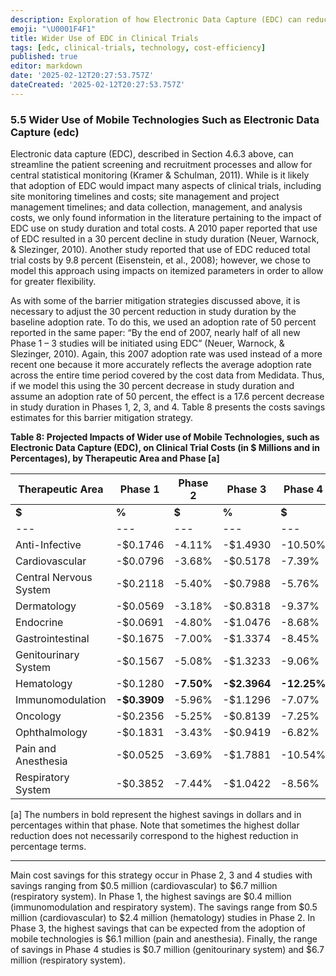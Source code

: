 ```yaml
---
description: Exploration of how Electronic Data Capture (EDC) can reduce clinical trial durations and costs
emoji: "\U0001F4F1"
title: Wider Use of EDC in Clinical Trials
tags: [edc, clinical-trials, technology, cost-efficiency]
published: true
editor: markdown
date: '2025-02-12T20:27:53.757Z'
dateCreated: '2025-02-12T20:27:53.757Z'
---
```

### 5.5 Wider Use of Mobile Technologies Such as Electronic Data Capture (edc)

Electronic data capture (EDC), described in Section 4.6.3 above, can streamline the patient screening and recruitment processes and allow for central statistical monitoring (Kramer & Schulman, 2011). While is it likely that adoption of EDC would impact many aspects of clinical trials, including site monitoring timelines and costs; site management and project management timelines; and data collection, management, and analysis costs, we only found information in the literature pertaining to the impact of EDC use on study duration and total costs. A 2010 paper reported that use of EDC resulted in a 30 percent decline in study duration (Neuer, Warnock, & Slezinger, 2010). Another study reported that use of EDC reduced total trial costs by 9.8 percent (Eisenstein, et al., 2008); however, we chose to model this approach using impacts on itemized parameters in order to allow for greater flexibility.

As with some of the barrier mitigation strategies discussed above, it is necessary to adjust the 30 percent reduction in study duration by the baseline adoption rate. To do this, we used an adoption rate of 50 percent reported in the same paper: “By the end of 2007, nearly half of all new Phase 1 – 3 studies will be initiated using EDC” (Neuer, Warnock, & Slezinger, 2010). Again, this 2007 adoption rate was used instead of a more recent one because it more accurately reflects the average adoption rate across the entire time period covered by the cost data from Medidata. Thus, if we model this using the 30 percent decrease in study duration and assume an adoption rate of 50 percent, the effect is a 17.6 percent decrease in study duration in Phases 1, 2, 3, and 4. Table 8 presents the costs savings estimates for this barrier mitigation strategy.

**Table 8: Projected Impacts of Wider use of Mobile Technologies, such as Electronic Data Capture (EDC), on Clinical Trial Costs (in $ Millions and in Percentages), by Therapeutic Area and Phase \[a\]**

| **Therapeutic Area** | **Phase 1** | **Phase 2** | **Phase 3** | **Phase 4** |
| --- | --- | --- | --- | --- |
| **$** | **%** | **$** | **%** | **$** | **%** | **$** | **%** |
| --- | --- | --- | --- | --- | --- | --- | --- |
| Anti-Infective | \-$0.1746 | \-4.11% | \-$1.4930 | \-10.50% | \-$1.9246 | \-8.44% | \-$0.7727 | \-7.03% |
| Cardiovascular | \-$0.0796 | \-3.68% | \-$0.5178 | \-7.39% | \-$1.5784 | \-6.26% | \-$3.6692 | **\-13.22%** |
| Central Nervous System | \-$0.2118 | \-5.40% | \-$0.7988 | \-5.76% | \-$1.0103 | \-5.25% | \-$1.4165 | \-10.03% |
| Dermatology | \-$0.0569 | \-3.18% | \-$0.8318 | \-9.37% | \-$0.9007 | \-7.86% | \-$2.5943 | \-10.28% |
| Endocrine | \-$0.0691 | \-4.80% | \-$1.0476 | \-8.68% | \-$1.4410 | \-8.50% | \-$2.8179 | \-10.56% |
| Gastrointestinal | \-$0.1675 | \-7.00% | \-$1.3374 | \-8.45% | \-$0.6319 | \-4.36% | \-$2.4446 | \-11.22% |
| Genitourinary System | \-$0.1567 | \-5.08% | \-$1.3233 | \-9.06% | \-$1.6031 | \-9.14% | \-$0.7321 | \-10.78% |
| Hematology | \-$0.1280 | **\-7.50%** | **\-$2.3964** | **\-12.25%** | \-$1.8621 | **\-12.40%** | \-$3.5580 | \-13.18% |
| Immunomodulation | **\-$0.3909** | \-5.96% | \-$1.1296 | \-7.07% | \-$1.0908 | \-9.18% | \-$1.8096 | \-9.14% |
| Oncology | \-$0.2356 | \-5.25% | \-$0.8139 | \-7.25% | \-$2.0728 | \-9.38% | \-$3.0733 | \-7.91% |
| Ophthalmology | \-$0.1831 | \-3.43% | \-$0.9419 | \-6.82% | \-$2.0612 | \-6.70% | \-$1.7859 | \-10.18% |
| Pain and Anesthesia | \-$0.0525 | \-3.69% | \-$1.7881 | \-10.54% | **\-$6.0579** | \-11.44% | \-$3.7714 | \-11.74% |
| Respiratory System | \-$0.3852 | \-7.44% | \-$1.0422 | \-8.56% | \-$2.2854 | \-9.90% | **\-$6.6866** | \-9.17% |

\[a\] The numbers in bold represent the highest savings in dollars and in percentages within that phase. Note that sometimes the highest dollar reduction does not necessarily correspond to the highest reduction in percentage terms.

---

Main cost savings for this strategy occur in Phase 2, 3 and 4 studies with savings ranging from $0.5 million (cardiovascular) to $6.7 million (respiratory system). In Phase 1, the highest savings are $0.4 million (immunomodulation and respiratory system). The savings range from $0.5 million (cardiovascular) to $2.4 million (hematology) studies in Phase 2. In Phase 3, the highest savings that can be expected from the adoption of mobile technologies is $6.1 million (pain and anesthesia). Finally, the range of savings in Phase 4 studies is $0.7 million (genitourinary system) and $6.7 million (respiratory system).


